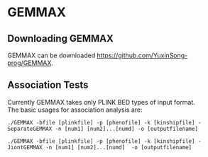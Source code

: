 # GEMMAX
## Downloading GEMMAX

GEMMAX can be downloaded https://github.com/YuxinSong-prog/GEMMAX.

## Association Tests

Currently GEMMAX takes only PLINK BED types of input format.<br>
The basic usages for association analysis are:
```
./GEMMAX -bfile [plinkfile] -p [phenofile] -k [kinshipfile] -SeparateGEMMAX -n [num1] [num2]...[numd] -o [outputfilename]

./GEMMAX -bfile [plinkfile] -p [phenofile] -k [kinshipfile] -JiontGEMMAX -n [num1] [num2]...[numd]  -o [outputfilename]

```
